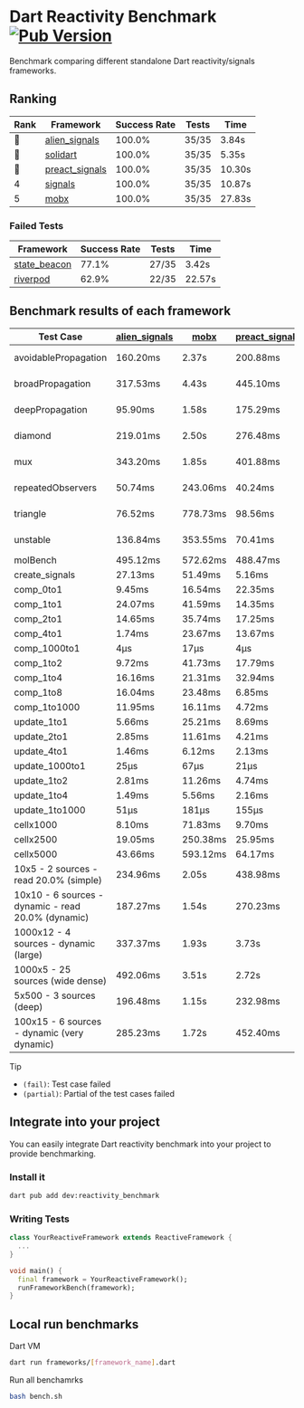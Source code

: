 # Dart Reactivity Benchmark [![Pub Version](https://img.shields.io/pub/v/reactivity_benchmark)](https://pub.dev/packages/reactivity_benchmark)

Benchmark comparing different standalone Dart reactivity/signals frameworks.

## Ranking

<!-- ranking start -->
| Rank | Framework | Success Rate | Tests | Time |
|------|-----------|--------------|-------|------|
| 🥇 | [alien_signals](https://github.com/medz/alien-signals-dart) | 100.0% | 35/35 | 3.84s |
| 🥈 | [solidart](https://github.com/nank1ro/solidart) | 100.0% | 35/35 | 5.35s |
| 🥉 | [preact_signals](https://pub.dev/packages/preact_signals) | 100.0% | 35/35 | 10.30s |
| 4 | [signals](https://github.com/rodydavis/signals.dart) | 100.0% | 35/35 | 10.87s |
| 5 | [mobx](https://github.com/mobxjs/mobx.dart) | 100.0% | 35/35 | 27.83s |

<!-- ranking end -->

### **Failed Tests**

<!-- fail start -->
| Framework | Success Rate | Tests | Time |
|-----------|--------------|-------|------|
| [state_beacon](https://github.com/jinyus/dart_beacon) | 77.1% | 27/35 | 3.42s |
| [riverpod](https://github.com/rrousselGit/riverpod) | 62.9% | 22/35 | 22.57s |

<!-- fail end -->

## Benchmark results of each framework

<!-- test-case start -->
| Test Case | [alien_signals](https://github.com/medz/alien-signals-dart) | [mobx](https://github.com/mobxjs/mobx.dart) | [preact_signals](https://pub.dev/packages/preact_signals) | [riverpod](https://github.com/rrousselGit/riverpod) | [signals](https://github.com/rodydavis/signals.dart) | [solidart](https://github.com/nank1ro/solidart) | [state_beacon](https://github.com/jinyus/dart_beacon) |
|---|---|---|---|---|---|---|---|
| avoidablePropagation | 160.20ms | 2.37s | 200.88ms | 1.40s | 209.37ms | 267.26ms | 169.10ms (fail) |
| broadPropagation | 317.53ms | 4.43s | 445.10ms | 82.75ms (fail) | 449.12ms | 464.21ms | 6.36ms (fail) |
| deepPropagation | 95.90ms | 1.58s | 175.29ms | 1.99s (fail) | 176.73ms | 147.16ms | 141.47ms (fail) |
| diamond | 219.01ms | 2.50s | 276.48ms | 2.59s (fail) | 281.76ms | 327.02ms | 188.82ms (fail) |
| mux | 343.20ms | 1.85s | 401.88ms | 568.40ms (fail) | 449.20ms | 393.91ms | 194.42ms (fail) |
| repeatedObservers | 50.74ms | 243.06ms | 40.24ms | 385.44ms (fail) | 44.58ms | 89.18ms | 52.24ms (fail) |
| triangle | 76.52ms | 778.73ms | 98.56ms | 969.64ms (fail) | 102.20ms | 99.09ms | 84.39ms (fail) |
| unstable | 136.84ms | 353.55ms | 70.41ms | 614.50ms (fail) | 79.06ms | 170.37ms | 338.60ms (fail) |
| molBench | 495.12ms | 572.62ms | 488.47ms | 10.85ms | 486.63ms | 494.87ms | 930μs |
| create_signals | 27.13ms | 51.49ms | 5.16ms | 23.61ms | 25.75ms | 77.89ms | 58.41ms |
| comp_0to1 | 9.45ms | 16.54ms | 22.35ms | 13.45ms | 10.69ms | 35.40ms | 52.62ms |
| comp_1to1 | 24.07ms | 41.59ms | 14.35ms | 27.80ms | 18.66ms | 42.19ms | 54.40ms |
| comp_2to1 | 14.65ms | 35.74ms | 17.25ms | 27.40ms | 16.59ms | 20.73ms | 36.69ms |
| comp_4to1 | 1.74ms | 23.67ms | 13.67ms | 11.94ms | 2.21ms | 14.12ms | 16.46ms |
| comp_1000to1 | 4μs | 17μs | 4μs | 6μs | 5μs | 14μs | 42μs |
| comp_1to2 | 9.72ms | 41.73ms | 17.79ms | 13.10ms | 24.18ms | 34.90ms | 44.43ms |
| comp_1to4 | 16.16ms | 21.31ms | 32.94ms | 22.61ms | 14.63ms | 22.25ms | 43.25ms |
| comp_1to8 | 16.04ms | 23.48ms | 6.85ms | 8.75ms | 6.53ms | 23.57ms | 42.50ms |
| comp_1to1000 | 11.95ms | 16.11ms | 4.72ms | 6.28ms | 4.50ms | 15.52ms | 38.28ms |
| update_1to1 | 5.66ms | 25.21ms | 8.69ms | 88.01ms | 8.94ms | 16.34ms | 5.94ms |
| update_2to1 | 2.85ms | 11.61ms | 4.21ms | 43.53ms | 4.47ms | 8.13ms | 2.98ms |
| update_4to1 | 1.46ms | 6.12ms | 2.13ms | 20.81ms | 2.20ms | 4.09ms | 1.54ms |
| update_1000to1 | 25μs | 67μs | 21μs | 199μs | 22μs | 40μs | 15μs |
| update_1to2 | 2.81ms | 11.26ms | 4.74ms | 42.69ms | 4.50ms | 8.31ms | 3.00ms |
| update_1to4 | 1.49ms | 5.56ms | 2.16ms | 21.46ms | 2.21ms | 4.07ms | 1.54ms |
| update_1to1000 | 51μs | 181μs | 155μs | 160μs | 43μs | 144μs | 370μs |
| cellx1000 | 8.10ms | 71.83ms | 9.70ms | N/A | 9.63ms | 10.96ms | 5.12ms |
| cellx2500 | 19.05ms | 250.38ms | 25.95ms | N/A | 30.07ms | 33.67ms | 22.77ms |
| cellx5000 | 43.66ms | 593.12ms | 64.17ms | N/A | 58.42ms | 89.49ms | 52.07ms |
| 10x5 - 2 sources - read 20.0% (simple) | 234.96ms | 2.05s | 438.98ms | 2.25s | 511.95ms | 322.25ms | 249.17ms |
| 10x10 - 6 sources - dynamic - read 20.0% (dynamic) | 187.27ms | 1.54s | 270.23ms | 1.50s (partial) | 279.31ms | 223.24ms | 198.37ms |
| 1000x12 - 4 sources - dynamic (large) | 337.37ms | 1.93s | 3.73s | 2.53s (partial) | 3.54s | 505.66ms | 351.20ms |
| 1000x5 - 25 sources (wide dense) | 492.06ms | 3.51s | 2.72s | 4.18s | 3.31s | 818.71ms | 493.83ms |
| 5x500 - 3 sources (deep) | 196.48ms | 1.15s | 232.98ms | 1.40s | 225.15ms | 230.27ms | 205.29ms |
| 100x15 - 6 sources - dynamic (very dynamic) | 285.23ms | 1.72s | 452.40ms | 1.74s (partial) | 478.13ms | 339.47ms | 260.37ms |

<!-- test-case end -->

> [!TIP]
> - `(fail)`: Test case failed
> - `(partial)`: Partial of the test cases failed

## Integrate into your project

You can easily integrate Dart reactivity benchmark into your project to provide benchmarking.

### Install it

```bash
dart pub add dev:reactivity_benchmark
```

### Writing Tests

```dart
class YourReactiveFramework extends ReactiveFramework {
  ...
}

void main() {
  final framework = YourReactiveFramework();
  runFrameworkBench(framework);
}
```

## Local run benchmarks

Dart VM
```bash
dart run frameworks/[framework_name].dart
```

Run all benchamrks
```bash
bash bench.sh
```
